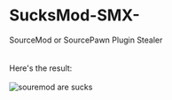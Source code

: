 # SucksMod-SMX-
SourceMod or SourcePawn Plugin Stealer
<br><br><br>
Here's the result:<br><br>
![souremod are sucks](https://image.prntscr.com/image/aw0gKkC0SL6YUVDNngw3YQ.png)
